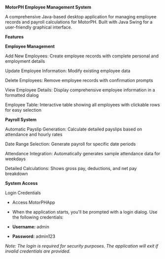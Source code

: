 **MotorPH Employee Management System**

A comprehensive Java-based desktop application for managing employee records and payroll calculations for MotorPH. Built with Java Swing for a user-friendly graphical interface.

**Features**

**Employee Management**

Add New Employees: Create employee records with complete personal and employment details

Update Employee Information: Modify existing employee data

Delete Employees: Remove employee records with confirmation prompts

View Employee Details: Display comprehensive employee information in a formatted dialog

Employee Table: Interactive table showing all employees with clickable rows for easy selection

**Payroll System**

Automatic Payslip Generation: Calculate detailed payslips based on attendance and hourly rates

Date Range Selection: Generate payroll for specific date periods

Attendance Integration: Automatically generates sample attendance data for weekdays

Detailed Calculations: Shows gross pay, deductions, and net pay breakdown

**System Access**

Login Credentials

- Access MotorPHApp

- When the application starts, you'll be prompted with a login dialog. Use the following credentials:

- **Username:** admin

- **Password:** admin123

_Note: The login is required for security purposes. The application will exit if invalid credentials are provided._
